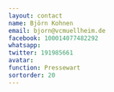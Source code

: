 ```yaml
---
layout: contact
name: Björn Kohnen
email: bjorn@vcmuellheim.de
facebook: 100014077482292
whatsapp:
twitter: 191985661
avatar:
function: Pressewart
sortorder: 20
---
```

